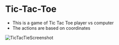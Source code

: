 # Tic-Tac-Toe

- This is a game of Tic Tac Toe player vs computer
- The actions are based on coordinates

![TicTacTieScreenshot](https://user-images.githubusercontent.com/50025397/73111907-dbef2480-3f14-11ea-9201-f74348ebeed1.png)

